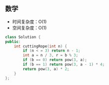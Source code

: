 ## 数学

- 时间复杂度：O(1)
- 空间复杂度：O(1)

```c++
class Solution {
public:
    int cuttingRope(int n) {
        if (n < = 3) return n - 1;
        int a = n / 3, r = b % 3;
        if (b == 0) return pow(3, a);
        if (b == 1) return pow(3, a - 1) * 4;
        return pow(3, a) * 2;
    }
};
```
